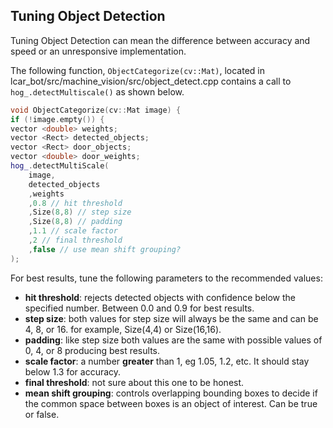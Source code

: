 ## Tuning Object Detection

Tuning Object Detection can mean the difference between accuracy and speed or an unresponsive implementation.

The following function, `ObjectCategorize(cv::Mat)`, located in lcar_bot/src/machine_vision/src/object_detect.cpp contains a call to `hog_.detectMultiscale()` as shown below.

 ```cpp
void ObjectCategorize(cv::Mat image) {
 if (!image.empty()) {
 vector <double> weights;
 vector <Rect> detected_objects;
 vector <Rect> door_objects;
 vector <double> door_weights;
 hog_.detectMultiScale(
     image,
     detected_objects
     ,weights
     ,0.8 // hit threshold
     ,Size(8,8) // step size
     ,Size(8,8) // padding
     ,1.1 // scale factor
     ,2 // final threshold
     ,false // use mean shift grouping?
 );
```

For best results, tune the following parameters to the recommended values:

* **hit threshold**: rejects detected objects with confidence below the specified number. Between 0.0 and 0.9 for best results.
* **step size**: both values for step size will always be the same and can be 4, 8, or 16. for example, Size(4,4) or Size(16,16).
* **padding**: like step size both values are the same with possible values of 0, 4, or 8 producing best results.
* **scale factor**: a number **greater** than 1, eg 1.05, 1.2, etc. It should stay below 1.3 for accuracy.
* **final threshold**: not sure about this one to be honest.
* **mean shift grouping**: controls overlapping bounding boxes to decide if the common space between boxes is an object of interest. Can be true or false.


